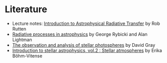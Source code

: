# Literature

* Lecture notes: [Introduction to Astrophysical Radiative Transfer](https://www.uio.no/studier/emner/matnat/astro/AST4310/h19/pensumliste/iart.pdf) by Rob Rutten
* [Radiative processes in astrophysics](https://bibsys-almaprimo.hosted.exlibrisgroup.com/primo-explore/fulldisplay?docid=BIBSYS_ILS71521664660002201&context=L&vid=UIO&lang=no_NO&search_scope=default_scope&adaptor=Local%20Search%20Engine&isFrbr=true&tab=default_tab&query=any,contains,Rybicky%20lightman&sortby=date&facet=frbrgroupid,include,208495456&offset=0) by George Rybicki and Alan Lightman
* [The observation and analysis of stellar photospheres](https://bibsys-almaprimo.hosted.exlibrisgroup.com/primo-explore/fulldisplay?docid=BIBSYS_ILS71559324260002201&context=L&vid=UIO&lang=no_NO&search_scope=default_scope&adaptor=Local%20Search%20Engine&tab=default_tab&query=any,contains,Observation%20and%20Analysis%20of%20Stellar%20Photospheres&offset=0) by David Gray
* [Introduction to stellar astrophysics, vol.2 : Stellar atmospheres](https://bibsys-almaprimo.hosted.exlibrisgroup.com/primo-explore/fulldisplay?docid=BIBSYS_ILS71472401450002201&context=L&vid=UIO&lang=no_NO&search_scope=default_scope&adaptor=Local%20Search%20Engine&tab=default_tab&query=any,contains,0-521-34870-6&offset=0) by Erika Böhm-Vitense
